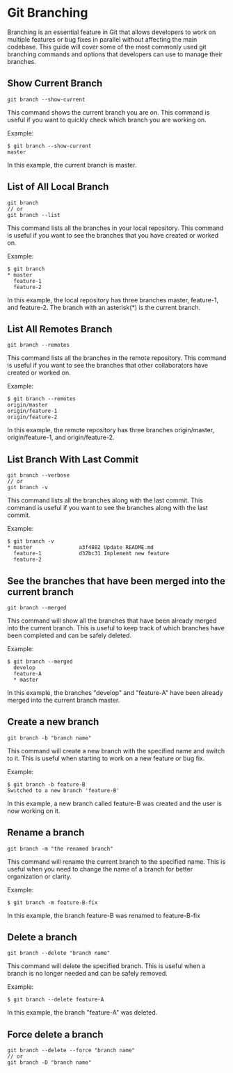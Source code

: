 # Git Branching
Branching is an essential feature in Git that allows developers to work on multiple features or bug fixes in parallel without affecting the main codebase. This guide will cover some of the most commonly used git branching commands and options that developers can use to manage their branches.

## Show Current Branch

```
git branch --show-current
```
This command shows the current branch you are on. This command is useful if you want to quickly check which branch you are working on.

Example:
```
$ git branch --show-current
master
```
In this example, the current branch is master.

## List of All Local Branch
```
git branch
// or
git branch --list
```
This command lists all the branches in your local repository. This command is useful if you want to see the branches that you have created or worked on.

Example:
```
$ git branch
* master
  feature-1
  feature-2
```
In this example, the local repository has three branches master, feature-1, and feature-2. The branch with an asterisk(*) is the current branch.

## List All Remotes Branch
```
git branch --remotes
```
This command lists all the branches in the remote repository. This command is useful if you want to see the branches that other collaborators have created or worked on.

Example:
```
$ git branch --remotes
origin/master
origin/feature-1
origin/feature-2
```
In this example, the remote repository has three branches origin/master, origin/feature-1, and origin/feature-2.

## List Branch With Last Commit

```
git branch --verbose
// or
git branch -v
```
This command lists all the branches along with the last commit. This command is useful if you want to see the branches along with the last commit.

Example:

```
$ git branch -v
* master               a3f4882 Update README.md
  feature-1            d32bc31 Implement new feature
  feature-2
```

## See the branches that have been merged into the current branch
```
git branch --merged
```
This command will show all the branches that have been already merged into the current branch. This is useful to keep track of which branches have been completed and can be safely deleted.

Example:
```
$ git branch --merged
  develop
  feature-A
  * master
```
In this example, the branches "develop" and "feature-A" have been already merged into the current branch master.

## Create a new branch

```
git branch -b "branch name"
```
This command will create a new branch with the specified name and switch to it. This is useful when starting to work on a new feature or bug fix.

Example:

```
$ git branch -b feature-B
Switched to a new branch 'feature-B'
```
In this example, a new branch called feature-B was created and the user is now working on it.

## Rename a branch

```
git branch -m "the renamed branch"
```
This command will rename the current branch to the specified name. This is useful when you need to change the name of a branch for better organization or clarity.

Example:

```
$ git branch -m feature-B-fix
```
In this example, the branch feature-B was renamed to feature-B-fix

## Delete a branch
```
git branch --delete "branch name"
```
This command will delete the specified branch. This is useful when a branch is no longer needed and can be safely removed.

Example:
```
$ git branch --delete feature-A
```
In this example, the branch "feature-A" was deleted.

## Force delete a branch

```
git branch --delete --force "branch name"
// or
git branch -D "branch name"
```